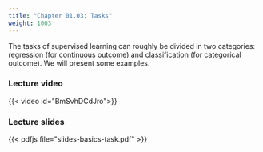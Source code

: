```yaml
---
title: "Chapter 01.03: Tasks"
weight: 1003
---
```

The tasks of supervised learning can roughly be divided in two categories: regression (for continuous outcome) and classification (for categorical outcome). We will present some examples.

<!--more-->

### Lecture video

{{< video id="BmSvhDCdJro">}}

### Lecture slides

{{< pdfjs file="slides-basics-task.pdf" >}}